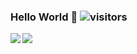 ### Hello World 👋 ![visitors](https://img.shields.io/badge/dynamic/json?url=https%3A%2F%2Fapi.countapi.xyz%2Fhit%2Ffuadaghazada%2Freadme&label=visitors>&query=value&color=blue)

<a href="https://github.com/anuraghazra/github-readme-stats">
  <img align="left" src="https://github-readme-stats.vercel.app/api?username=fuadaghazada&show_icons=true&count_private=true" />
</a>
<a href="https://github.com/anuraghazra/github-readme-stats">
  <img align="left" src="https://github-readme-stats.vercel.app/api/top-langs/?username=fuadaghazada&hide=jupyter%20notebook,java" />
</a>


<!--
**fuadaghazada/fuadaghazada** is a ✨ _special_ ✨ repository because its `README.md` (this file) appears on your GitHub profile.

Here are some ideas to get you started:

- 🔭 I’m currently working on ...
- 🌱 I’m currently learning ...
- 👯 I’m looking to collaborate on ...
- 🤔 I’m looking for help with ...
- 💬 Ask me about ...
- 📫 How to reach me: ...
- 😄 Pronouns: ...
- ⚡ Fun fact: ...
-->
